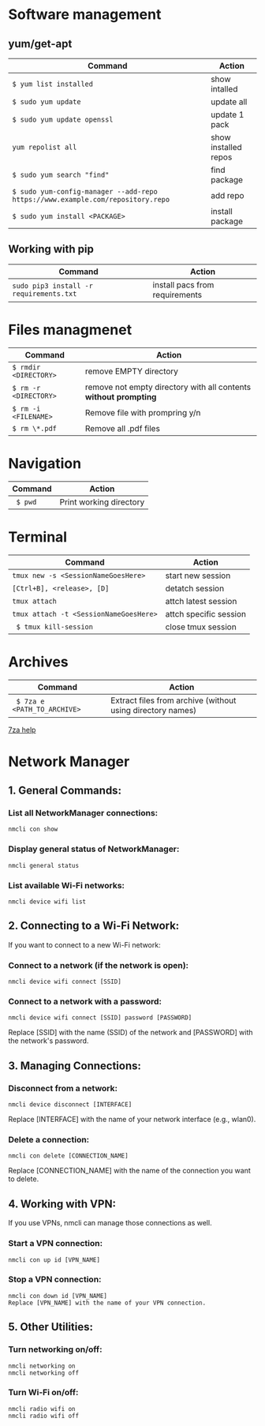 # Software management
## yum/get-apt
|Command                              |Action                               |
|-------------------------------------|-------------------------------------|
|`$ yum list installed `| show intalled|
|`$ sudo yum update`|update all|
|`$ sudo yum update openssl`|update 1 pack|
|`yum repolist all`|show installed repos|
|`$ sudo yum search "find"`|find package|
|`$ sudo yum-config-manager --add-repo https://www.example.com/repository.repo` | add repo|
|`$ sudo yum install <PACKAGE>`|install package|
## Working with pip
|Command                              |Action                               |
|-------------------------------------|-------------------------------------|
|`sudo pip3 install -r requirements.txt`|install pacs from requirements
# Files managmenet
|Command                              |Action                               |
|-------------------------------------|-------------------------------------|
|`$ rmdir <DIRECTORY>`|remove EMPTY directory|
|`$ rm -r <DIRECTORY>`|remove not empty directory with all contents **without prompting**|
|`$ rm -i <FILENAME>` | Remove file with prompring y/n|
|`$ rm \*.pdf`| Remove all .pdf files|
# Navigation
|Command                              |Action                               |
|-------------------------------------|-------------------------------------|
|` $ pwd`| Print working directory|
# Terminal
|Command                              |Action                               |
|-------------------------------------|-------------------------------------|
|`tmux new -s <SessionNameGoesHere>`|start new session|
|`[Ctrl+B], <release>, [D]`|detatch session|
|`tmux attach`|attch latest session|
|`tmux attach -t <SessionNameGoesHere>`|attch specific session|
|` $ tmux kill-session`|close tmux session|
# Archives
|Command                              |Action                               |
|-------------------------------------|-------------------------------------|
|` $ 7za e <PATH_TO_ARCHIVE>`|Extract files from archive (without using directory names)|
[7za help](https://www.mankier.com/1/7za)

# Network Manager 
## 1. General Commands:
### List all NetworkManager connections:

```
nmcli con show
```

### Display general status of NetworkManager:
```
nmcli general status
```

### List available Wi-Fi networks:
```
nmcli device wifi list
```

## 2. Connecting to a Wi-Fi Network:
If you want to connect to a new Wi-Fi network:

### Connect to a network (if the network is open):
```
nmcli device wifi connect [SSID]
```

### Connect to a network with a password:
```
nmcli device wifi connect [SSID] password [PASSWORD]
```

Replace [SSID] with the name (SSID) of the network and [PASSWORD] with the network's password.

## 3. Managing Connections:
### Disconnect from a network:

```
nmcli device disconnect [INTERFACE]
```
Replace [INTERFACE] with the name of your network interface (e.g., wlan0).

### Delete a connection:

```
nmcli con delete [CONNECTION_NAME]
```
Replace [CONNECTION_NAME] with the name of the connection you want to delete.

## 4. Working with VPN:
If you use VPNs, nmcli can manage those connections as well.

### Start a VPN connection:

```
nmcli con up id [VPN_NAME]
```

### Stop a VPN connection:
```
nmcli con down id [VPN_NAME]
Replace [VPN_NAME] with the name of your VPN connection.
```

## 5. Other Utilities:
### Turn networking on/off:
```
nmcli networking on
nmcli networking off
```
### Turn Wi-Fi on/off:
```
nmcli radio wifi on
nmcli radio wifi off


